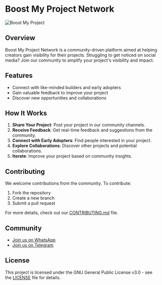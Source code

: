 # Boost My Project Network

![Boost My Project](https://raw.githubusercontent.com/cagataycali/boost-my-project-network/main/docs/assets/image.jpeg)

## Overview

Boost My Project Network is a community-driven platform aimed at helping creators gain visibility for their projects. Struggling to get noticed on social media? Join our community to amplify your project's visibility and impact.

## Features

- Connect with like-minded builders and early adopters
- Gain valuable feedback to improve your project
- Discover new opportunities and collaborations

## How It Works

1. **Share Your Project**: Post your project in our community channels.
2. **Receive Feedback**: Get real-time feedback and suggestions from the community.
3. **Connect with Early Adopters**: Find people interested in your project.
4. **Explore Collaborations**: Discover other projects and potential collaborations.
5. **Iterate**: Improve your project based on community insights.

## Contributing

We welcome contributions from the community. To contribute:

1. Fork the repository
2. Create a new branch
3. Submit a pull request

For more details, check out our [CONTRIBUTING.md](./CONTRIBUTING.md) file.

## Community

- [Join us on WhatsApp](https://chat.whatsapp.com/KHORZiutJLW7HGps5AsBFu)
- [Join us on Telegram](https://t.me/boostmyproject)

## License

This project is licensed under the GNU General Public License v3.0 - see the [LICENSE](./LICENSE) file for details.